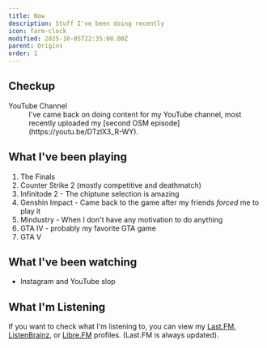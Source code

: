 ```yaml
---
title: Now
description: Stuff I've been doing recently
icon: farm-clock
modified: 2025-10-05T22:35:00.00Z
parent: Origins
order: 1
---
```


## Checkup

<dl>
<dt>YouTube Channel</dt>
  <dd>I've came back on doing content for my YouTube channel, most recently uploaded my [second OSM episode](https://youtu.be/DTzlX3_R-WY).</dd>
</dl>

## What I've been playing

1. The Finals
2. Counter Strike 2 (mostly competitive and deathmatch)
3. Infinitode 2 - The chiptune selection is amazing
4. Genshin Impact - Came back to the game after my friends _forced_ me to play it
5. Mindustry - When I don't have any motivation to do anything
6. GTA IV - probably my favorite GTA game
7. GTA V

## What I've been watching

- Instagram and YouTube slop

## What I'm Listening

If you want to check what I'm listening to, you can view my [Last.FM](https://www.last.fm/user/ReduxFlakes), [ListenBrainz](https://listenbrainz.org/user/reduxflakes/), or [Libre.FM](https://libre.fm/user/reduxflakes) profiles. (Last.FM is always updated).
